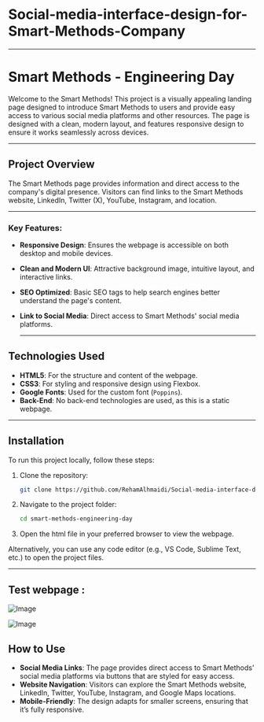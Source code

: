 # Social-media-interface-design-for-Smart-Methods-Company
---


# Smart Methods - Engineering Day

Welcome to the Smart Methods! This project is a visually appealing landing page designed to introduce Smart Methods to users and provide easy access to various social media platforms and other resources. The page is designed with a clean, modern layout, and features responsive design to ensure it works seamlessly across devices.

--- 

## Project Overview

The Smart Methods page provides information and direct access to the company's digital presence. Visitors can find links to the Smart Methods website, LinkedIn, Twitter (X), YouTube, Instagram, and location.

---

### Key Features:
- **Responsive Design**: Ensures the webpage is accessible on both desktop and mobile devices.
- **Clean and Modern UI**: Attractive background image, intuitive layout, and interactive links.
- **SEO Optimized**: Basic SEO tags to help search engines better understand the page's content.
- **Link to Social Media**: Direct access to Smart Methods' social media platforms.

  ---
  
## Technologies Used

- **HTML5**: For the structure and content of the webpage.
- **CSS3**: For styling and responsive design using Flexbox.
- **Google Fonts**: Used for the custom font (`Poppins`).
- **Back-End**: No back-end technologies are used, as this is a static webpage.

---

## Installation

To run this project locally, follow these steps:

1. Clone the repository:
   ```bash
   git clone https://github.com/RehamAlhmaidi/Social-media-interface-design-for-Smart-Methods-Company.git


2. Navigate to the project folder:
   ```bash
   cd smart-methods-engineering-day


3. Open the html file in your preferred browser to view the webpage.

Alternatively, you can use any code editor (e.g., VS Code, Sublime Text, etc.) to open the project files.

---




## Test webpage :

![Image](https://github.com/user-attachments/assets/44be621b-fee1-4490-a214-4d95bcdcaf04)


![Image](https://github.com/user-attachments/assets/7455a764-5b00-4a91-9c94-465c6cd2fc8d)



## How to Use

- **Social Media Links**: The page provides direct access to Smart Methods’ social media platforms via buttons that are styled for easy access.
- **Website Navigation**: Visitors can explore the Smart Methods website, LinkedIn, Twitter, YouTube, Instagram, and Google Maps locations.
- **Mobile-Friendly**: The design adapts for smaller screens, ensuring that it’s fully responsive.


